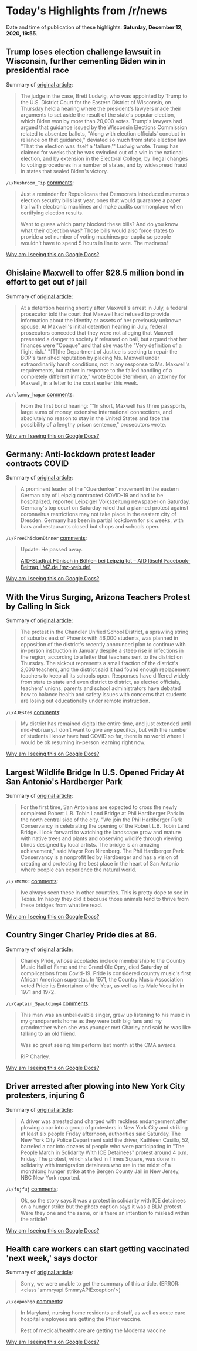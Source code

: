 # Today's Highlights from /r/news

Date and time of publication of these highlights: **Saturday, December 12, 2020, 19:55**.

## Trump loses election challenge lawsuit in Wisconsin, further cementing Biden win in presidential race

Summary of [original article](https://www.cnbc.com/2020/12/12/trump-loses-wisconsin-election-lawsuit-cemeting-biden-win.html):

> The judge in the case, Brett Ludwig, who was appointed by Trump to the U.S. District Court for the Eastern District of Wisconsin, on Thursday held a hearing where the president's lawyers made their arguments to set aside the result of the state's popular election, which Biden won by more than 20,000 votes. Trump's lawyers had argued that guidance issued by the Wisconsin Elections Commission related to absentee ballots, "Along with election officials' conduct in reliance on that guidance," deviated so much from state election law "That the election was itself a 'failure,'" Ludwig wrote. Trump has claimed for weeks that he was swindled out of a win in the national election, and by extension in the Electoral College, by illegal changes to voting procedures in a number of states, and by widespread fraud in states that sealed Biden's victory.

`/u/Mushroom_Tip` [comments](https://www.reddit.com/r/news/comments/kbyjx9/trump_loses_election_challenge_lawsuit_in/):

> Just a reminder for Republicans that Democrats introduced numerous election security bills last year, ones that would guarantee a paper trail with electronic machines and make audits commonplace when certifying election results.
> 
> Want to guess which party blocked these bills? And do you know what their objection was? Those bills would also force states to provide a set number of voting machines per capita so people wouldn't have to spend 5 hours in line to vote. The madness!

[Why am I seeing this on Google Docs?](https://docs.google.com/document/d/1Dc6We63vOXIZsc0op-Bt4abqkYjXzOigalQqFxmvvbM/edit?usp=sharing)

## Ghislaine Maxwell to offer $28.5 million bond in effort to get out of jail

Summary of [original article](https://abcnews.go.com/US/ghislaine-maxwell-offer-285-million-bond-effort-jail/story?id=74667916&cid=clicksource_4380645_2_heads_hero_live_headlines_hed):

> At a detention hearing shortly after Maxwell's arrest in July, a federal prosecutor told the court that Maxwell had refused to provide information about the identity or assets of her previously unknown spouse. At Maxwell's initial detention hearing in July, federal prosecutors conceded that they were not alleging that Maxwell presented a danger to society if released on bail, but argued that her finances were "Opaque" and that she was the "Very definition of a flight risk." "[T]the Department of Justice is seeking to repair the BOP's tarnished reputation by placing Ms. Maxwell under extraordinarily harsh conditions, not in any response to Ms. Maxwell's requirements, but rather in response to the failed handling of a completely different inmate," wrote Bobbi Sternheim, an attorney for Maxwell, in a letter to the court earlier this week.

`/u/slammy_hagar` [comments](https://www.reddit.com/r/news/comments/kbxms5/ghislaine_maxwell_to_offer_285_million_bond_in/):

>  From the first bond hearing: “"In short, Maxwell has three passports, large sums of money, extensive international connections, and absolutely no reason to stay in the United States and face the possibility of a lengthy prison sentence," prosecutors wrote.

[Why am I seeing this on Google Docs?](https://docs.google.com/document/d/1Dc6We63vOXIZsc0op-Bt4abqkYjXzOigalQqFxmvvbM/edit?usp=sharing)

## Germany: Anti-lockdown protest leader contracts COVID

Summary of [original article](https://www.dw.com/en/germany-anti-lockdown-protest-leader-contracts-covid/a-55915671):

> A prominent leader of the "Querdenker" movement in the eastern German city of Leipzig contracted COVID-19 and had to be hospitalized, reported Leipziger Volkszeitung newspaper on Saturday. Germany's top court on Saturday ruled that a planned protest against coronavirus restrictions may not take place in the eastern city of Dresden. Germany has been in partial lockdown for six weeks, with bars and restaurants closed but shops and schools open.

`/u/FreeChickenDinner` [comments](https://www.reddit.com/r/news/comments/kbu48p/germany_antilockdown_protest_leader_contracts/):

> Update: He passed away.
> 
>  [AfD-Stadtrat Hänisch in Böhlen bei Leipzig tot – AfD löscht Facebook-Beitrag | MZ.de (mz-web.de)](https://www.mz-web.de/sachsen/war-es-corona--stadtrat-stirbt---afd-loescht-facebook-beitrag-37810516)

[Why am I seeing this on Google Docs?](https://docs.google.com/document/d/1Dc6We63vOXIZsc0op-Bt4abqkYjXzOigalQqFxmvvbM/edit?usp=sharing)

## With the Virus Surging, Arizona Teachers Protest by Calling In Sick

Summary of [original article](https://www.nytimes.com/2020/12/11/us/coronavirus-schools-arizona-sickout.html):

> The protest in the Chandler Unified School District, a sprawling string of suburbs east of Phoenix with 46,000 students, was planned in opposition of the district's recently announced plan to continue with in-person instruction in January despite a steep rise in infections in the region, according to a letter that teachers sent to the district on Thursday. The sickout represents a small fraction of the district's 2,000 teachers, and the district said it had found enough replacement teachers to keep all its schools open. Responses have differed widely from state to state and even district to district, as elected officials, teachers' unions, parents and school administrators have debated how to balance health and safety issues with concerns that students are losing out educationally under remote instruction.

`/u/AJEstes` [comments](https://www.reddit.com/r/news/comments/kbspcc/with_the_virus_surging_arizona_teachers_protest/):

> My district has remained digital the entire time, and just extended until mid-February. I don’t want to give any specifics, but with the number of students I know have had COVID so far, there is no world where I would be ok resuming in-person learning right now.

[Why am I seeing this on Google Docs?](https://docs.google.com/document/d/1Dc6We63vOXIZsc0op-Bt4abqkYjXzOigalQqFxmvvbM/edit?usp=sharing)

## Largest Wildlife Bridge In U.S. Opened Friday At San Antonio's Hardberger Park

Summary of [original article](https://www.tpr.org/san-antonio/2020-12-10/largest-wildlife-bridge-in-u-s-opens-friday-at-san-antonios-hardberger-park):

> For the first time, San Antonians are expected to cross the newly completed Robert L.B. Tobin Land Bridge at Phil Hardberger Park in the north central side of the city. "We join the Phil Hardberger Park Conservancy in celebrating the opening of the Robert L.B. Tobin Land Bridge. I look forward to watching the landscape grow and mature with native trees and plants and observing wildlife through viewing blinds designed by local artists. The bridge is an amazing achievement," said Mayor Ron Nirenberg. The Phil Hardberger Park Conservancy is a nonprofit led by Hardberger and has a vision of creating and protecting the best place in the heart of San Antonio where people can experience the natural world.

`/u/7MCMXC` [comments](https://www.reddit.com/r/news/comments/kbp4t6/largest_wildlife_bridge_in_us_opened_friday_at/):

> Ive always seen these in other countries. This is pretty dope to see in Texas. Im happy they did it because those animals tend to thrive from these bridges from what ive read.

[Why am I seeing this on Google Docs?](https://docs.google.com/document/d/1Dc6We63vOXIZsc0op-Bt4abqkYjXzOigalQqFxmvvbM/edit?usp=sharing)

## Country Singer Charley Pride dies at 86.

Summary of [original article](http://www.cmt.com/news/1828520/charley-pride-countrys-first-black-superstar-dies-of-covid-19-complications/):

> Charley Pride, whose accolades include membership to the Country Music Hall of Fame and the Grand Ole Opry, died Saturday of complications from Covid-19. Pride is considered country music's first African American superstar. In 1971, the Country Music Association voted Pride its Entertainer of the Year, as well as its Male Vocalist in 1971 and 1972.

`/u/Captain_Spaulding4` [comments](https://www.reddit.com/r/news/comments/kbwiaj/country_singer_charley_pride_dies_at_86/):

> This man was an unbelievable singer, grew up listening to his music in my grandparents home as they were both big fans and my grandmother when she was younger met Charley and said he was like talking to an old friend.
> 
> Was so great seeing him perform last month at the CMA awards.
> 
> RIP Charley.

[Why am I seeing this on Google Docs?](https://docs.google.com/document/d/1Dc6We63vOXIZsc0op-Bt4abqkYjXzOigalQqFxmvvbM/edit?usp=sharing)

## Driver arrested after plowing into New York City protesters, injuring 6

Summary of [original article](https://www.nbcnews.com/news/us-news/driver-arrested-after-plowing-new-york-city-protesters-injuring-6-n1250993):

> A driver was arrested and charged with reckless endangerment after plowing a car into a group of protesters in New York City and striking at least six people Friday afternoon, authorities said Saturday. The New York City Police Department said the driver, Kathleen Casillo, 52, barreled a car into dozens of people who were participating in "The People March in Solidarity With ICE Detainees" protest around 4 p.m. Friday. The protest, which started in Times Square, was done in solidarity with immigration detainees who are in the midst of a monthlong hunger strike at the Bergen County Jail in New Jersey, NBC New York reported.

`/u/fujfuj` [comments](https://www.reddit.com/r/news/comments/kbthod/driver_arrested_after_plowing_into_new_york_city/):

> Ok, so the story says it was a protest in solidarity with ICE detainees on a hunger strike but the photo caption says it was a BLM protest.  Were they one and the same, or is there an intention to mislead within the article?

[Why am I seeing this on Google Docs?](https://docs.google.com/document/d/1Dc6We63vOXIZsc0op-Bt4abqkYjXzOigalQqFxmvvbM/edit?usp=sharing)

## Health care workers can start getting vaccinated 'next week,' says doctor

Summary of [original article](https://www.msnbc.com/morning-joe/watch/health-care-workers-can-start-getting-vaccinated-next-week-says-doctor-97547333914?cid=sm_npd_ms_tw_ma):

> Sorry, we were unable to get the summary of this article. (ERROR: <class 'smmryapi.SmmryAPIException'>)

`/u/gopoohgo` [comments](https://www.reddit.com/r/news/comments/kbo7sg/health_care_workers_can_start_getting_vaccinated/):

> In Maryland, nursing home residents and staff, as well as acute care hospital employees are getting the Pfizer vaccine.  
> 
> Rest of medical/healthcare are getting the Moderna vaccine

[Why am I seeing this on Google Docs?](https://docs.google.com/document/d/1Dc6We63vOXIZsc0op-Bt4abqkYjXzOigalQqFxmvvbM/edit?usp=sharing)

